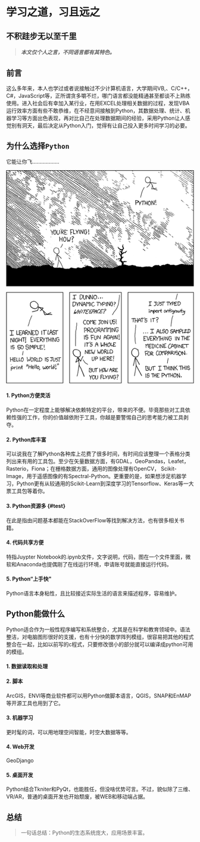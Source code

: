 # 学习之道，习且远之

## 不积跬步无以至千里

> ##### 本文仅个人之言，不同语言都有其特色。

## 前言

这么多年来，本人也学过或者说接触过不少计算机语言，大学期间VB,、C/C++，C\#，JavaScript等，正所谓贪多嚼不烂，哪门语言都没能精通甚至都谈不上熟练使用。进入社会后有幸加入某行业，在用EXCEL处理相关数据的过程，发现VBA运行效率方面有些不敢恭维，在不经意间接触到Python，其数据处理、统计、机器学习等方面出色表现，再对比自己在处理数据期间的经验，采用Python让人感觉别有洞天，最后决定从Python入门，觉得有让自己投入更多时间学习的必要。

## 为什么选择`Python`

它能让你飞..................

![](/images/IMG1.jpg)

#### 1. Python方便灵活

Python在一定程度上能够解决依赖特定的平台，带来的不便。毕竟那些对工具依赖性强的工作，你的价值越依附于工具，你越是要警惕自己的思考能力被工具剥夺。

#### 2. Python库丰富

可以说我在了解Python各种库上花费了很多时间，有时间应该整理一个表格分类列出来有用的工具包。至少在矢量数据方面，有GDAL，GeoPandas，Leafet，Rasterio，Fiona；在栅格数据方面，通用的图像处理有OpenCV， Scikit-Image，用于遥感图像的有Spectral-Python。更重要的是，如果想涉足机器学习，Python更有从较通用的Scikit-Learn到深度学习的Tensorflow、Keras等一大票工具包等着你。

#### 3. Python资源多 {#test}

在此是指由问题基本都能在StackOverFlow等找到解决方法，也有很多相关书籍。

#### 4. 代码共享方便

特指Juypter Notebook的.ipynb文件，文字说明，代码，图在一个文件里面，微软和Anaconda也提偶刚了在线运行环境，申请账号就能直接运行代码。

#### 5. Python“上手快"

Python语言本身粘性，且比较接近实际生活的语言来描述程序，容易维护。

## Python能做什么

Python适合作为一般性程序编写和系统整合，尤其是在科学和教育领域中。语法整洁，对电脑图形很好的支援，也有十分快的数学阵列模组，很容易把其他的程式整合在一起，比如以前写的c程式，只要修改很小的部分就可以编译成python可用的模组。

#### 1. 数据读取和处理

#### 2. 脚本

ArcGIS，ENVI等商业软件都可以用Python做脚本语言，QGIS，SNAP和EnMAP等开源工具也用到了它。

#### 3. 机器学习

更时髦的词，可以用地理空间智能，时空大数据等等。

#### 4. Web开发

GeoDjango

#### 5. 桌面开发

Python结合Tkniter和PyQt，也能胜任，但没啥优势可言。不过，貌似除了三维、VR/AR，普通的桌面开发也开始颓废，被WEB和移动端占据。

## 总结

> 一句话总结：Python的生态系统庞大，应用场景丰富。



